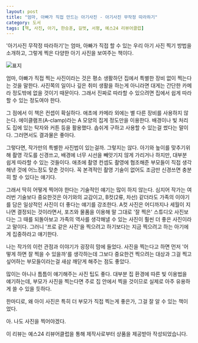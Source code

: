 ```yaml
---
layout: post
title: "엄마, 아빠가 직접 만드는 아기사진 - 아기사진 무작정 따라하기"
category: 도서
tags: [책, 사진, 아기, 한승훈, 길벗, 서평, 예스24 리뷰어클럽]
---
```


'아기사진 무작정 따라하기'는
엄마, 아빠가 직접 할 수 있는 우리 아기 사진 찍기 방법을 소개하고,
그렇게 찍은 다양한 아기 사진을 보여주는 책이다.

![표지](https://lh3.googleusercontent.com/-yh_BDPqaQ3U/WjE-LjLZVyI/AAAAAAAAcJE/eN8pjxbnZ0ETb_c98laftbdnT9hsZbV5wCE0YBhgL/s480/how-to-photograph-a-baby-at-home-book.jpg)

엄마, 아빠가 직접 찍는 사진이라는 것은
평소 생활하던 집에서
특별한 장비 없이 찍는다는 것을 말한다.
사진쪽의 일이나 깊은 취미 생활을 하는게 아니라면
대게는 간단한 카메라 정도밖에 없을 것이기 때문이다.
그래서 진짜로 따라할 수 있으려면
집에서 쉽게 따라할 수 있는 정도여야 한다.

그 점에서 이 책은 컨셉이 확실하다.
애초에 카메라 외에는 별 다른 장비를 사용하지 않는다.
에이클램프(A-clamp)라는 A 모양의 집게 정도만을 이용한다.
배경이나 빛 처리도 집에 있는 탁자와 커튼 등을 활용했다.
솝쉬게 구하고 사용할 수 있는걸 썼다는 말이다.
그러면서도 결과물은 좋아다.

그렇다면, 작가만의 특별한 사진법이 있는걸까.
그렇지는 않다.
아기와 높이를 맞추기위해 촬영 각도를 신경쓰고,
배경에 너무 시선을 빼앗기지 않게 가리거나 하지만,
대부분 쉽게 따라할 수 있는 것들이다.
애초에 촬영 컨셉도 촬영에 협조해준 부모들이 직접 생각해낸 것에 어느정도 맞춘 것이다.
꼭 본격적인 촬영 기술이 없어도 조금만 신경쓰면 충분히 할 수 있다는 얘기다.

그래서 딱히 어떻게 찍어야 한다는 기술적인 얘기는 많이 하지 않는다.
심지어 작가는 여러번 기술보다 중요한것은 아기와의 교감이고,
B컷(2류, 차선) 같더라도 가족의 이야기를 담은 일상적인 사진이 더 좋다는 얘기를 강조한다.
A컷 사진은 어디까지나 세월이 지나면 결정되는 것이라면서,
포즈와 물품을 이용해 말 그대로 '잘 찍은' 스튜디오 사진보다는
그 때를 되돌아보고 가족의 역사를 생각해낼 수 있는 사진이
훨씬 더 좋은 사진이라고 말이다.
그러니 '프로 같은 사진'을 찍으려고 하기보다는
지금 찍으려고 하는 아기에게 집중하라고 얘기한다.

나는 작가의 이런 관점과 이야기가 굉장히 맘에 들었다.
사진을 찍는다고 하면 먼저 '어떻게 하면 잘 찍을 수 있을까'를 생각하는데
그보다 중요한건 찍으려는 대상과 그걸 찍고싶어하는 부모들이라는걸
새삼 깨닫게 해주는 점도 좋았다.

많이는 아니나 틈틈이 얘기해주는 사진 팁도 좋다.
대부분 집 환경에 따른 빛 이용법을 얘기하는데,
부모가 사진을 찍는다면 주로 집 안에서 찍을 것이므로
실제로 아주 유용하게 쓸 수 있을 듯하다.

한마디로,
왜 아이 사진은 특히 더 부모가 직접 찍는게 좋은가,
그걸 잘 알 수 있는 책이었다.

아. 나도 사진을 찍어야겠다.



<div class="im im-info">
이 리뷰는 예스24 리뷰어클럽을 통해 제작사로부터 상품을 제공받아 작성되었습니다.
</div>
